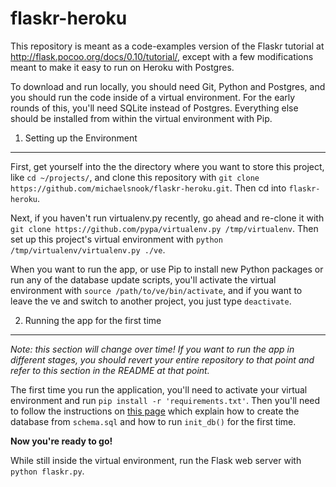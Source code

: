 flaskr-heroku
=============

This repository is meant as a code-examples version of the Flaskr tutorial at
http://flask.pocoo.org/docs/0.10/tutorial/, except with a few modifications
meant to make it easy to run on Heroku with Postgres.

To download and run locally, you should need Git, Python and Postgres, and you should
run the code inside of a virtual environment. For the early rounds of this, you'll
need SQLite instead of Postgres. Everything else should be installed from within the virtual
environment with Pip.

1. Setting up the Environment
-----------------------------

First, get yourself into the the directory where you want to store this project,
like `cd ~/projects/`, and clone this repository with `git clone https://github.com/michaelsnook/flaskr-heroku.git`. Then cd into `flaskr-heroku`.

Next, if you haven't run virtualenv.py recently, go ahead and re-clone it with
`git clone https://github.com/pypa/virtualenv.py /tmp/virtualenv`. Then set up
this project's virtual environment with `python /tmp/virtualenv/virtualenv.py ./ve`.

When you want to run the app, or use Pip to install new Python packages or run
any of the database update scripts, you'll activate the virtual environment with
`source /path/to/ve/bin/activate`, and if you want to leave the ve and switch to another
project, you just type `deactivate`.

2. Running the app for the first time
-------------------------------------

*Note: this section will change over time! If you want to run the app in different
stages, you should revert your entire repository to that point and refer to this
section in the README at that point.*

The first time you run the application, you'll need to activate your virtual
environment and run `pip install -r 'requirements.txt'`. Then you'll need to
follow the instructions on [this page](http://flask.pocoo.org/docs/0.10/tutorial/dbinit/#tutorial-dbinit) which
explain how to create the database from `schema.sql` and how to run `init_db()`
for the first time.

**Now you're ready to go!**

While still inside the virtual environment, run the Flask web server
with `python flaskr.py`.
